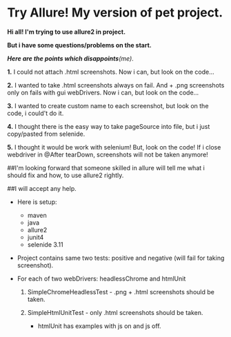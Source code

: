# Try Allure! My version of pet project.
**Hi all! I'm trying to use allure2 in project.**

**But i have some questions/problems on the start.**

_**Here are the points which disappoints**(me)_.

**1.** I could not attach .html screenshots. Now i can, but look on the code...

**2.** I wanted to take .html screenshots always on fail. And + .png screenshots only on fails with gui webDrivers. Now i can, but look on the code...

**3.** I wanted to create custom name to each screenshot, but look on the code, i could't do it.

**4.** I thought there is the easy way to take pageSource into file, but i just copy/pasted from selenide.

**5.** I thought it would be work with selenium! But, look on the code! If i close webdriver in @After tearDown, screenshots will not be taken anymore!

##I'm looking forward that someone skilled in allure will tell me what i should fix and how, to use allure2 rightly.

##I will accept any help.


* Here is setup: 
  * maven 
  * java 
  * allure2 
  * junit4 
  * selenide 3.11
  
* Project contains same two tests: positive and negative (will fail for taking screenshot).

* For each of two webDrivers: headlessChrome and htmlUnit 

  1. SimpleChromeHeadlessTest - .png + .html screenshots should be taken.
 
  2. SimpleHtmlUnitTest - only .html screenshots should be taken.

     * htmlUnit has examples with js on and js off.